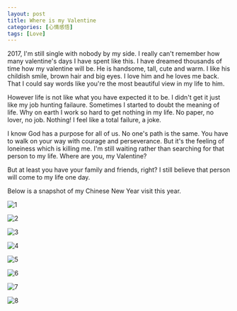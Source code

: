 ```yaml
---
layout: post
title: Where is my Valentine
categories: [心情感悟]
tags: [Love]
---
```



2017, I'm still single with nobody by my side. I really can't remember how many valentine's days I have spent like this. I have dreamed thousands of time how my valentine will be. He is handsome, tall, cute and warm. I like his childish smile, brown hair and big eyes. I love him and he loves me back. That I could say words like you're the most beautiful view in my life to him.

However life is not like what you have expected it to be. I didn't get it just like my job hunting failaure. Sometimes I started to doubt the meaning of life. Why on earth I work so hard to get nothing in my life. No paper, no lover, no job. Nothing! I feel like a total failure, a joke.

I know God has a purpose for all of us. No one's path is the same. You have to walk on your way with courage and perseverance. But it's the feeling of loneiness which is killing me. I'm still waiting rather than searching for that person to my life. Where are you, my Valentine?

But at least you have your family and friends, right? I still believe that person will come to my life one day.

Below is a snapshot of my Chinese New Year visit this year.

![1](https://c1.staticflickr.com/3/2354/32154670544_40fe56c060_o.jpg)

![2](https://c1.staticflickr.com/3/2487/32154670484_5dde3b0ba4_o.jpg)

![3](https://c1.staticflickr.com/3/2198/32184144383_a40098b8ed_o.jpg)

![4](https://c1.staticflickr.com/1/636/32184144143_636e5c33d3_o.jpg)

![5](https://c1.staticflickr.com/4/3897/32184144313_3c8c969705_o.jpg)

![6](https://c1.staticflickr.com/4/3925/32184144073_233dcf8e08_o.jpg)

![7](https://c1.staticflickr.com/3/2008/32154670144_b8f6e59de5_o.jpg)

![8](https://c1.staticflickr.com/4/3842/32184144013_6b2a2bdeee_o.jpg)
